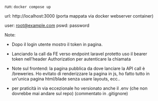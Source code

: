 run: ```docker compose up```

url: http://localhost:3000  (porta mappata via docker webserver container)

user: root@example.com
pswd: password


Note:


- Dopo il login utente mostro il token in pagina.

- Lanciando la call da FE verso endpoint laravel protetto uso il bearer token nell'header Authorization per autenticare la chiamata

- Note sul frontend: la pagina pubblica da dove lanciare la API call è /breweries.
Ho evitato di renderizzare la pagina in js, ho fatto tutto in un'unica pagina html/blade senza usare layouts, ecc..

- per praticità in via eccezionale ho versionato anche il .env (che non dovrebbe mai andare sul repo)
  (commentato in .gitignore)
